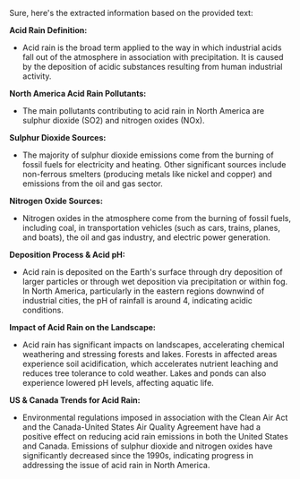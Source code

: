 Sure, here's the extracted information based on the provided text:

**Acid Rain Definition:**
- Acid rain is the broad term applied to the way in which industrial acids fall out of the atmosphere in association with precipitation. It is caused by the deposition of acidic substances resulting from human industrial activity.

**North America Acid Rain Pollutants:**
- The main pollutants contributing to acid rain in North America are sulphur dioxide (SO2) and nitrogen oxides (NOx).

**Sulphur Dioxide Sources:**
- The majority of sulphur dioxide emissions come from the burning of fossil fuels for electricity and heating. Other significant sources include non-ferrous smelters (producing metals like nickel and copper) and emissions from the oil and gas sector.

**Nitrogen Oxide Sources:**
- Nitrogen oxides in the atmosphere come from the burning of fossil fuels, including coal, in transportation vehicles (such as cars, trains, planes, and boats), the oil and gas industry, and electric power generation.

**Deposition Process & Acid pH:**
- Acid rain is deposited on the Earth's surface through dry deposition of larger particles or through wet deposition via precipitation or within fog. In North America, particularly in the eastern regions downwind of industrial cities, the pH of rainfall is around 4, indicating acidic conditions.

**Impact of Acid Rain on the Landscape:**
- Acid rain has significant impacts on landscapes, accelerating chemical weathering and stressing forests and lakes. Forests in affected areas experience soil acidification, which accelerates nutrient leaching and reduces tree tolerance to cold weather. Lakes and ponds can also experience lowered pH levels, affecting aquatic life.

**US & Canada Trends for Acid Rain:**
- Environmental regulations imposed in association with the Clean Air Act and the Canada-United States Air Quality Agreement have had a positive effect on reducing acid rain emissions in both the United States and Canada. Emissions of sulphur dioxide and nitrogen oxides have significantly decreased since the 1990s, indicating progress in addressing the issue of acid rain in North America.